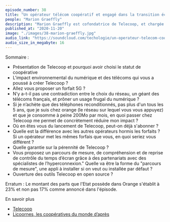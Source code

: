 ```yaml
---
episode_number: 38
title: "Un opérateur télécom coopératif et engagé dans la transition écologique"
people: "Marion Graeffly"
description: "Marion Graeffly est cofondatrice de Telecoop, et chargée de la communication, des partenariats et du sociétariat."
published_at: "2020-11-20"
image: "./images/38-marion-graeffly.jpg"
audio_link: "https://soundcloud.com/techologie/un-operateur-telecom-cooperatif-et-engage-dans-la-transition-ecologique-avec-marion-graeffly"
audio_size_in_megabyte: 16
---
```


Sommaire :

* Présentation de Telecoop et pourquoi avoir choisi le statut de coopérative
* L'impact environnemental du numérique et des télécoms qui vous a poussé à créer Telecoop ?
* Allez vous proposer un forfait 5G ?
* N’y a-t-il pas une contradiction entre le choix du réseau, un géant des télécoms français, et prôner un usage frugal du numérique ?
* Si je n’achète que des téléphones reconditionnés, pas plus d'un tous les 5 ans, que je suis chez orange (le réseau sur lequel vous vous appuyez) et que je consomme à peine 200Mo par mois, en quoi passer chez Telecoop me permet de concrètement réduire mon impact ?
* Où en êtes vous du lancement de Telecoop, peut-on déjà s'abonner ?
* Quelle est la différence avec les autres opérateurs hormis les forfaits ? Si un opérateur met les mêmes forfais que vous, en quoi seriez vous différent ?
* Quelle garantie sur la pérennité de Telecoop ?
* Vous proposez un parcours de mesure, de compréhension et de reprise de contrôle du temps d’écran grâce à des partenariats avec des spécialistes de l’hyperconnexion." Quelle va être la forme du "parcours de mesure", une appli à installer si on veut ou installée par défaut ?
* Ouverture des outils Telecoop en open source ?

Erratum :  Le montant des parts que l'Etat possède dans Orange s'établit à 23% et non pas 17% comme annoncé dans l'épisode.

<div class="block">

En savoir plus

* [Telecoop](https://telecoop.fr/)
* [Licoornes, les coopératives du monde d’après](https://www.enercoop.fr/content/licoornes-les-cooperatives-du-monde-dapres)

</div>
